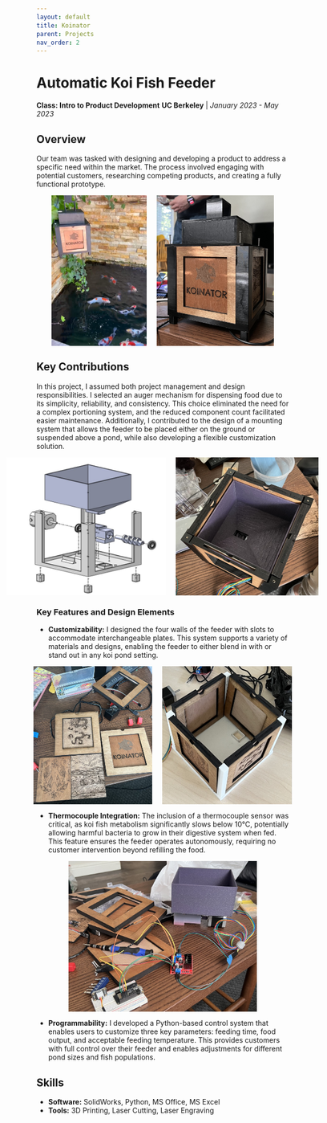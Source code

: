 ```yaml
---
layout: default
title: Koinator
parent: Projects
nav_order: 2
---
```


# Automatic Koi Fish Feeder
**Class: Intro to Product Development**
**UC Berkeley** | *January 2023 - May 2023*

## Overview
Our team was tasked with designing and developing a product to address a specific need within the market. The process involved engaging with potential customers, researching competing products, and creating a fully functional prototype.

<div style="display: flex; justify-content: center; gap: 20px;">
    <img src="assets/koiFinal.png" style="height: 300px; width: auto;">
    <img src="assets/koiFinal.jpg" style="height: 300px; width: auto;">
</div>

## Key Contributions
In this project, I assumed both project management and design responsibilities. I selected an auger mechanism for dispensing food due to its simplicity, reliability, and consistency. This choice eliminated the need for a complex portioning system, and the reduced component count facilitated easier maintenance. Additionally, I contributed to the design of a mounting system that allows the feeder to be placed either on the ground or suspended above a pond, while also developing a flexible customization solution.

<div style="display: flex; justify-content: center; gap: 20px;">
    <img src="assets/koiCAD.jpg" style="height: 275px; width: auto;">
    <img src="assets/koiInternal.jpg" style="height: 275px; width: auto;">
</div>


### Key Features and Design Elements
- **Customizability:** I designed the four walls of the feeder with slots to accommodate interchangeable plates. This system supports a variety of materials and designs, enabling the feeder to either blend in with or stand out in any koi pond setting.

<div style="display: flex; justify-content: center; gap: 20px;">
    <img src="assets/koiPlates.jpg" style="height: 275px; width: auto;">
    <img src="assets/koiPlatesPlaced.jpg" style="height: 275px; width: auto;">
</div>


- **Thermocouple Integration:** The inclusion of a thermocouple sensor was critical, as koi fish metabolism significantly slows below 10°C, potentially allowing harmful bacteria to grow in their digestive system when fed. This feature ensures the feeder operates autonomously, requiring no customer intervention beyond refilling the food.

<div style="display: flex; justify-content: center; gap: 20px;">
    <img src="assets/koiWIP.jpg" style="height: 300px; width: auto;">
</div>


- **Programmability:** I developed a Python-based control system that enables users to customize three key parameters: feeding time, food output, and acceptable feeding temperature. This provides customers with full control over their feeder and enables adjustments for different pond sizes and fish populations.

## Skills
- **Software:** SolidWorks, Python, MS Office, MS Excel
- **Tools:** 3D Printing, Laser Cutting, Laser Engraving